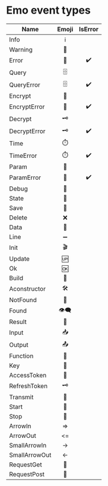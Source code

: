 
# Emo event types

| Name       |  Emoji |  IsError |
|------------|:------:|:--------:|
|   Info     |   ℹ️   |         |
|   Warning     |   🔔   |         |
|   Error     |   💢   |     ✔️    |
|   Query     |   🗄️   |         |
|   QueryError     |   🗄️   |     ✔️    |
|   Encrypt     |   🎼   |         |
|   EncryptError     |   🎼   |     ✔️    |
|   Decrypt     |   🗝️   |         |
|   DecryptError     |   🗝️   |     ✔️    |
|   Time     |   ⏱️   |         |
|   TimeError     |   ⏱️   |     ✔️    |
|   Param     |   📩   |         |
|   ParamError     |   📩   |     ✔️    |
|   Debug     |   💊   |         |
|   State     |   📢   |         |
|   Save     |   💾   |         |
|   Delete     |   ❌   |         |
|   Data     |   💼   |         |
|   Line     |   ➖   |         |
|   Init     |   🎬   |         |
|   Update     |   🆙   |         |
|   Ok     |   🆗   |         |
|   Build     |   🔧   |         |
|   Aconstructor     |   🛠️   |         |
|   NotFound     |   🚫   |         |
|   Found     |   👁️‍🗨️   |         |
|   Result     |   📌   |         |
|   Input     |   📥   |         |
|   Output     |   📤   |         |
|   Function     |   🔨   |         |
|   Key     |   🔑   |         |
|   AccessToken     |   🔑   |         |
|   RefreshToken     |   🗝️   |         |
|   Transmit     |   📡   |         |
|   Start     |   🏁   |         |
|   Stop     |   🛑   |         |
|   ArrowIn     |   =>   |         |
|   ArrowOut     |   <=   |         |
|   SmallArrowIn     |   ->   |         |
|   SmallArrowOut     |   <-   |         |
|   RequestGet     |   🔷   |         |
|   RequestPost     |   🔶   |         |
